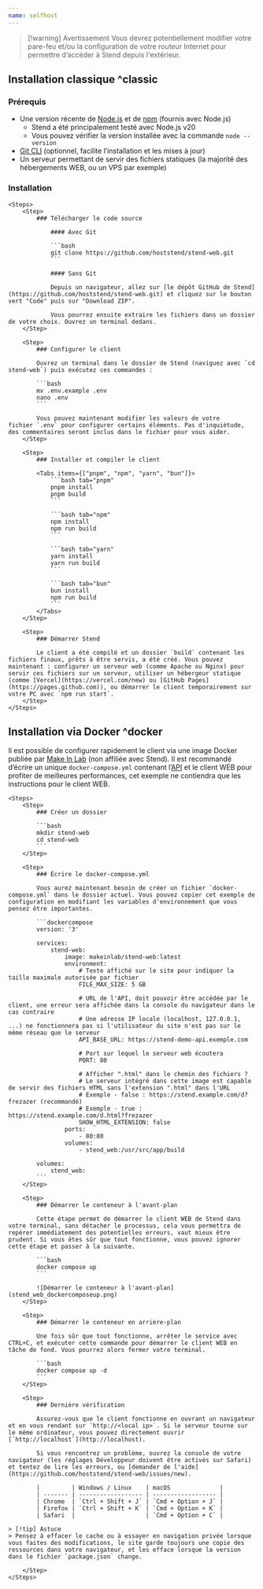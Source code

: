 ```yaml
---
name: selfhost
---
```

> [!warning] Avertissement
> Vous devrez potentiellement modifier votre pare-feu et/ou la configuration de votre routeur Internet pour permettre d’accéder à Stend depuis l'extérieur.

## Installation classique ^classic

### Prérequis

- Une version récente de [Node.js]([https://nodejs.org/en/](https://nodejs.org/fr/download/package-manager)) et de [npm](https://www.npmjs.com/) (fournis avec Node.js)
	- Stend a été principalement testé avec Node.js v20
	- Vous pouvez vérifier la version installée avec la commande `node --version`
- [Git CLI](https://git-scm.com/) (optionnel, facilite l’installation et les mises à jour)
- Un serveur permettant de servir des fichiers statiques (la majorité des hébergements WEB, ou un VPS par exemple)

### Installation

```component
<Steps>
	<Step>
		### Télécharger le code source

			#### Avec Git

			```bash
			git clone https://github.com/hoststend/stend-web.git
			```

			#### Sans Git

			Depuis un navigateur, allez sur [le dépôt GitHub de Stend](https://github.com/hoststend/stend-web.git) et cliquez sur le bouton vert "Code" puis sur "Download ZIP".

			Vous pourrez ensuite extraire les fichiers dans un dossier de votre choix. Ouvrez un terminal dedans.
	</Step>

	<Step>
		### Configurer le client

		Ouvrez un terminal dans le dossier de Stend (naviguez avec `cd stend-web`) puis exécutez ces commandes :

		```bash
		mv .env.example .env
		nano .env
		```

		Vous pouvez maintenant modifier les valeurs de votre fichier `.env` pour configurer certains éléments. Pas d'inquiétude, des commentaires seront inclus dans le fichier pour vous aider.
	</Step>

	<Step>
		### Installer et compiler le client

		<Tabs items={["pnpm", "npm", "yarn", "bun"]}>
			```bash tab="pnpm"
			pnpm install
			pnpm build
			```

			```bash tab="npm"
			npm install
			npm run build
			```

			```bash tab="yarn"
			yarn install
			yarn run build
			```

			```bash tab="bun"
			bun install
			npm run build
			```
		</Tabs>
	</Step>

	<Step>
		### Démarrer Stend

		Le client a été compilé et un dossier `build` contenant les fichiers finaux, prêts à être servis, a été créé. Vous pouvez maintenant : configurer un serveur web (comme Apache ou Nginx) pour servir ces fichiers sur un serveur, utiliser un hébergeur statique (comme [Vercel](https://vercel.com/new) ou [GitHub Pages](https://pages.github.com)), ou démarrer le client temporairement sur votre PC avec `npm run start`.
	</Step>
</Steps>
```

## Installation via Docker ^docker

Il est possible de configurer rapidement le client via une image Docker publiée par [Make In Lab](https://it.makeinlab.fr) (non affiliée avec Stend). Il est recommandé d’écrire un unique `docker-compose.yml` contenant l’[API](/api-docs/selfhost#docker) et le client WEB pour profiter de meilleures performances, cet exemple ne contiendra que les instructions pour le client WEB.

```component
<Steps>
	<Step>
		### Créer un dossier

		```bash
		mkdir stend-web
		cd stend-web
		```
	</Step>

	<Step>
		### Écrire le docker-compose.yml

		Vous aurez maintenant besoin de créer un fichier `docker-compose.yml` dans le dossier actuel. Vous pouvez copier cet exemple de configuration en modifiant les variables d'environnement que vous pensez être importantes.

		```dockercompose
		version: '3'
 
		services:
			stend-web:
				image: makeinlab/stend-web:latest
				environment:
					# Texte affiché sur le site pour indiquer la taille maximale autorisée par fichier
					FILE_MAX_SIZE: 5 GB

					# URL de l'API, doit pouvoir être accédée par le client, une erreur sera affichée dans la console du navigateur dans le cas contraire
					# Une adresse IP locale (localhost, 127.0.0.1, ...) ne fonctionnera pas si l'utilisateur du site n'est pas sur le même réseau que le serveur
					API_BASE_URL: https://stend-demo-api.exemple.com

					# Port sur lequel le serveur web écoutera
					PORT: 80

					# Afficher ".html" dans le chemin des fichiers ?
					# Le serveur intégré dans cette image est capable de servir des fichiers HTML sans l'extension ".html" dans l'URL
					# Exemple - false : https://stend.example.com/d?frezazer (recommandé)
					# Exemple - true : https://stend.example.com/d.html?frezazer
					SHOW_HTML_EXTENSION: false
				ports:
					- 80:80
				volumes:
					- stend_web:/usr/src/app/build

		volumes:
			stend_web:
		```
	</Step>

	<Step>
		### Démarrer le conteneur à l'avant-plan

		Cette étape permet de démarrer le client WEB de Stend dans votre terminal, sans détacher le processus, cela vous permettra de repérer immédiatement des potentielles erreurs, vaut mieux être prudent. Si vous êtes sûr que tout fonctionne, vous pouvez ignorer cette étape et passer à la suivante.

		```bash
		docker compose up
		```

		![Démarrer le conteneur à l'avant-plan](stend_web_dockercomposeup.png)
	</Step>

	<Step>
		### Démarrer le conteneur en arrière-plan

		Une fois sûr que tout fonctionne, arrêter le service avec CTRL+C, et exécuter cette commande pour démarrer le client WEB en tâche de fond. Vous pourrez alors fermer votre terminal.

		```bash
		docker compose up -d
		```
	</Step>

	<Step>
		### Dernière vérification

		Assurez-vous que le client fonctionne en ouvrant un navigateur et en vous rendant sur `http://<local ip>`. Si le serveur tourne sur le même ordinateur, vous pouvez directement ouvrir [`http://localhost`](http://localhost).

		Si vous rencontrez un problème, ouvrez la console de votre navigateur (les réglages Développeur doivent être activés sur Safari) et tentez de lire les erreurs, ou [demander de l'aide](https://github.com/hoststend/stend-web/issues/new).

		|         | Windows / Linux    | macOS              |
		| ------- | ------------------ | ------------------ |
		| Chrome  | `Ctrl + Shift + J` | `Cmd + Option + J` |
		| Firefox | `Ctrl + Shift + K` | `Cmd + Option + K` |
		| Safari  |                    | `Cmd + Option + C` |

> [!tip] Astuce
> Pensez à effacer le cache ou à essayer en navigation privée lorsque vous faites des modifications, le site garde toujours une copie des ressources dans votre navigateur, et les efface lorsque la version dans le fichier `package.json` change.

	</Step>
</Steps>
```
